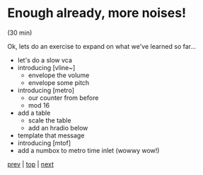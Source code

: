 # Enough already, more noises!
(30 min)

Ok, lets do an exercise to expand on what we've learned so far...

* let's do a slow vca
* introducing [vline~]
  * envelope the volume
  * envelope some pitch
* introducing [metro]
  * our counter from before
  * mod 16
* add a table
  * scale the table 
  * add an hradio below
* template that message
* introducing [mtof]
* add a numbox to metro time inlet (wowwy wow!)

[prev](../06_More_Fundamentals/) |
[top](https://github.com/breedx2/strangeloop_2019_pd_workshop) |
[next](../08_Add_some_delay/) 
